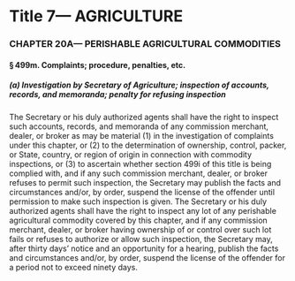 
# Title 7— AGRICULTURE
### CHAPTER 20A— PERISHABLE AGRICULTURAL COMMODITIES
#### § 499m. Complaints; procedure, penalties, etc.
##### (a) Investigation by Secretary of Agriculture; inspection of accounts, records, and memoranda; penalty for refusing inspection

The Secretary or his duly authorized agents shall have the right to inspect such accounts, records, and memoranda of any commission merchant, dealer, or broker as may be material (1) in the investigation of complaints under this chapter, or (2) to the determination of ownership, control, packer, or State, country, or region of origin in connection with commodity inspections, or (3) to ascertain whether section 499i of this title is being complied with, and if any such commission merchant, dealer, or broker refuses to permit such inspection, the Secretary may publish the facts and circumstances and/or, by order, suspend the license of the offender until permission to make such inspection is given. The Secretary or his duly authorized agents shall have the right to inspect any lot of any perishable agricultural commodity covered by this chapter, and if any commission merchant, dealer, or broker having ownership of or control over such lot fails or refuses to authorize or allow such inspection, the Secretary may, after thirty days’ notice and an opportunity for a hearing, publish the facts and circumstances and/or, by order, suspend the license of the offender for a period not to exceed ninety days.
